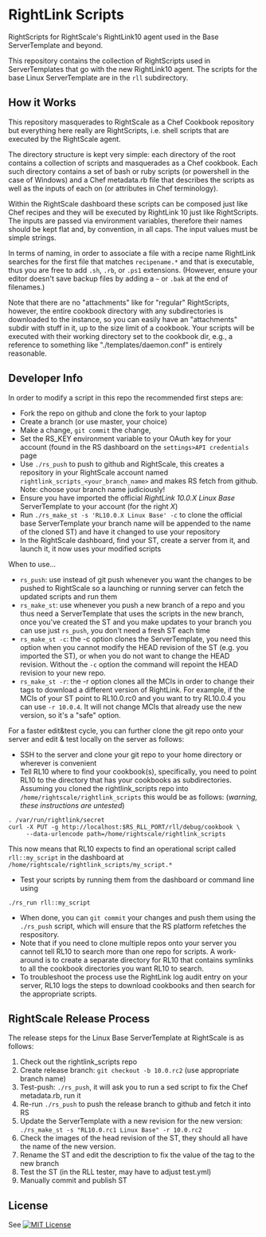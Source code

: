 RightLink Scripts
=================

RightScripts for RightScale's RightLink10 agent used in the Base ServerTemplate and beyond.

This repository contains the collection of RightScripts used in ServerTemplates that go with
the new RightLink10 agent. The scripts for the base Linux ServerTemplate are in the
`rll` subdirectory.

How it Works
------------

This repository masquerades to RightScale as a Chef Cookbook repository but everything here
really are RightScripts, i.e. shell scripts that are executed by the RightScale agent.

The directory structure is kept very simple: each directory of the root contains a collection
of scripts and masquerades as a Chef cookbook. Each such directory contains a set of bash or
ruby scripts (or powershell in the case of Windows) and a Chef metadata.rb file that describes
the scripts as well as the inputs of each on (or attributes in Chef terminology).

Within the RightScale dashboard these scripts can be composed just like Chef recipes and they
will be executed by RightLink 10 just like RightScripts. The inputs are passed via environment
variables, therefore their names should be kept flat and, by convention, in all caps. The
input values must be simple strings.

In terms of naming, in order to associate a file with a recipe name RightLink searches for the
first file that matches `recipename.*` and that is executable, thus you are free to add `.sh`,
`.rb`, or `.ps1` extensions. (However, ensure your editor doesn't save backup files by adding
a `~` or `.bak` at the end of filenames.)

Note that there are no "attachments" like for "regular" RightScripts, however, the entire
cookbook directory with any subdirectories is downloaded to the instance, so you can easily have
an "attachments" subdir with stuff in it, up to the size limit of a cookbook. Your scripts will
be executed with their working directory set to the cookbook dir, e.g., a reference to
something like "./templates/daemon.conf" is entirely reasonable.

Developer Info
--------------

In order to modify a script in this repo the recommended first steps are:
- Fork the repo on github and clone the fork to your laptop
- Create a branch (or use master, your choice)
- Make a change, `git commit` the change,
- Set the RS_KEY environment variable to your OAuth key for your account (found in the RS dashboard
  on the `settings>API credentials` page
- Use `./rs_push` to push to github and RightScale, this creates a repository in your RightScale
  account named `rightlink_scripts_<your_branch_name>` and makes RS fetch from github. Note:
  choose your branch name judiciously!
- Ensure you have imported the official _RightLink 10.0.X Linux Base_ ServerTemplate to your
  account (for the right _X_)
- Run `./rs_make_st -s 'RL10.0.X Linux Base' -c` to clone the official base ServerTemplate
  your branch name will be appended to the name of the cloned ST) and have it changed to use
  your repository
- In the RightScale dashboard, find your ST, create a server from it, and launch it, it now
  uses your modified scripts

When to use...
- `rs_push`: use instead of git push whenever you want the changes to be pushed to RightScale
  so a launching or running server can fetch the updated scripts and run them
- `rs_make_st`: use whenever you push a new branch of a repo and you thus need a ServerTemplate
  that uses the scripts in the new branch, once you've created the ST and you make updates to
  your branch you can use just `rs_push`, you don't need a fresh ST each time
- `rs_make_st -c`: the -c option clones the ServerTemplate, you need this option when you cannot
  modify the HEAD revision of the ST (e.g. you imported the ST), or when you do not want to
  change the HEAD revision. Without the `-c` option the command will repoint the HEAD revision
  to your new repo.
- `rs_make_st -r`: the -r option clones all the MCIs in order to change their tags to download
  a different version of RightLink. For example, if the MCIs of your ST point to RL10.0.rc0 and you
  want to try RL10.0.4 you can use `-r 10.0.4`. It will not change MCIs that already use
  the new version, so it's a "safe" option.

For a faster edit&test cycle, you can further clone the git repo onto your server and edit & test
locally on the server as follows:
- SSH to the server and clone your git repo to your home directory or wherever is convenient
- Tell RL10 where to find your cookbook(s), specifically, you need to point RL10 to the directory
  that has your cookbooks as subdirectories. Assuming you cloned the rightlink_scripts repo
  into `/home/rightscale/rightlink_scripts` this would be as follows:
  (_warning, these instructions are untested_)
```
. /var/run/rightlink/secret
curl -X PUT -g http://localhost:$RS_RLL_PORT/rll/debug/cookbook \
     --data-urlencode path=/home/rightscale/rightlink_scripts
```
  This now means that RL10 expects to find an operational script called `rll::my_script` in the
  dashboard at `/home/rightscale/rightlink_scripts/my_script.*`
- Test your scripts by running them from the dashboard or command line using
```
./rs_run rll::my_script
```
- When done, you can `git commit` your changes and push them using the `./rs_push` script, which
  will ensure that the RS platform refetches the respository.
- Note that if you need to clone multiple repos onto your server you cannot tell RL10 to search
  more than one repo for scripts. A work-around is to create a separate directory for RL10 that
  contains symlinks to all the cookbook directories you want RL10 to search.
- To troubleshoot the process use the RightLink log audit entry on your server, RL10 logs
  the steps to download cookbooks and then search for the appropriate scripts.

RightScale Release Process
--------------------------
The release steps for the Linux Base ServerTemplate at RightScale is as follows:
1. Check out the rightlink_scripts repo
1. Create release branch: `git checkout -b 10.0.rc2` (use appropriate branch name)
1. Test-push: `./rs_push`, it will ask you to run a sed script to fix the Chef metadata.rb,
   run it
1. Re-run `./rs_push` to push the release branch to github and fetch it into RS
1. Update the ServerTemplate with a new revision for the new version:
   `./rs_make_st -s "RL10.0.rc1 Linux Base" -r 10.0.rc2`
1. Check the images of the head revision of the ST, they should all have the name of the new version.
1. Rename the ST and edit the description to fix the value of the tag to the new branch
1. Test the ST (in the RLL tester, may have to adjust test.yml)
1. Manually commit and publish ST

License
-------
See [![MIT License](http://img.shields.io/:license-mit-blue.svg)](LICENSE)
